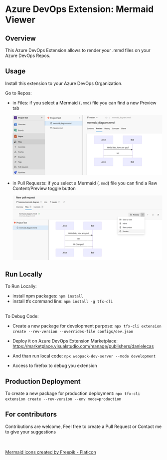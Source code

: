 # Azure DevOps Extension: Mermaid Viewer

## Overview

This Azure DevOps Extension allows to render your .mmd files on your Azure DevOps Repos.

## Usage

Install this extension to your Azure DevOps Organization.

Go to Repos:
- in Files: if you select a Mermaid (`.mmd`) file you can find a new Preview tab
  
  ![Preview Diagram](doc/code_preview_diagram.png)

- in Pull Requests: if you select a Mermaid (`.mmd`) file you can find a Raw Content/Preview toggle button

  ![Preview Diagram](doc/pr_preview_diagram.png)


## Run Locally

To Run Locally:
- install npm packages: `npm install`
- install tfx command line: `npm install -g tfx-cli`

<br/>
To Debug Code:

- Create a new package for development purpose:
    `npx tfx-cli extension create --rev-version --overrides-file configs/dev.json`

- Deploy it on Azure DevOps Extension Marketplace: 
  https://marketplace.visualstudio.com/manage/publishers/danielecas

- And than run local code:
    `npx webpack-dev-server --mode development`

- Access to firefox to debug you extension

## Production Deployment

To create a new package for production deployment:
    `npx tfx-cli extension create --rev-version --env mode=production`

## For contributors

Contributions are welcome, Feel free to create a Pull Request or Contact me to give your suggestions 



<br/><br/>
<a href="https://www.flaticon.com/free-icons/mermaid" title="mermaid icons">Mermaid icons created by Freepik - Flaticon</a>